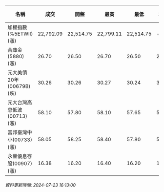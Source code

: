 | 名稱 | 成交 | 開盤 | 最高 | 最低 | 均價 | 成交金額(億) | 昨收 | 漲跌幅 | 漲跌 | 總量 | 昨量 | 振幅 |
| -------- | -------- | -------- | -------- |-------- | -------- | -------- |-------- |-------- |-------- | -------- | -------- |-------- |
|加權指數(%5ETWII) (漲)|22,792.09|22,514.75|22,799.11|22,514.75|-|3,948.87|22,256.99|2.40%|535.10|8,641,587|0|1.28%|
|合庫金(5880) (漲)|26.70|26.50|26.70|26.50|26.65|2.26|26.40|1.14%|0.30|8,468|11,664|0.76%|
|元大美債20年(00679B) (跌)|30.26|30.26|30.27|30.24|30.26|20.66|30.42|0.53%|0.16|68,274|74,805|0.10%|
|元大台灣高息低波(00713) (漲)|58.10|57.80|58.10|57.65|57.90|4.96|57.25|1.48%|0.85|8,561|19,592|0.79%|
|富邦臺灣中小(00733) (漲)|58.05|58.25|58.40|57.80|58.12|0.811|57.10|1.66%|0.95|1,395|4,101|1.05%|
|永豐優息存股(00907) (漲)|16.38|16.20|16.40|16.20|16.30|0.180|16.14|1.49%|0.24|1,105|4,302|1.24%|
###### 資料更新時間: 2024-07-23 16:13:00
